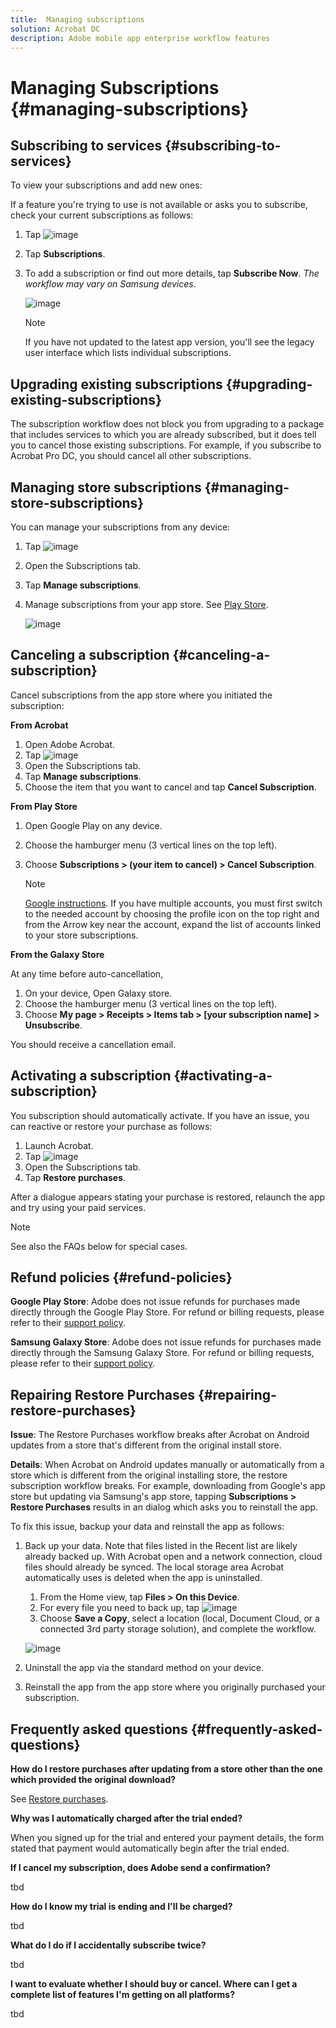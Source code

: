 ```yaml
---
title:  Managing subscriptions
solution: Acrobat DC
description: Adobe mobile app enterprise workflow features
---
```


# Managing Subscriptions {#managing-subscriptions}


## Subscribing to services {#subscribing-to-services}

To view your subscriptions and add new ones:

If a feature you're trying to use is not available or asks you to subscribe, check your current subscriptions as follows: 

1. Tap ![image](./images/profileicon.png)
1. Tap **Subscriptions**.
1. To add a subscription or find out more details, tap **Subscribe Now**. *The workflow may vary on Samsung devices*.

   ![image](./images/subscriptionsnew.png)

   >[!NOTE]
   >
   > If you have not updated to the latest app version, you'll see the legacy user interface which lists individual subscriptions. 


## Upgrading existing subscriptions {#upgrading-existing-subscriptions}

The subscription workflow does not block you from upgrading to a package that includes services to which you are already subscribed, but it does tell you to cancel those existing subscriptions. For example, if you subscribe to Acrobat Pro DC, you should cancel all other subscriptions.

## Managing store subscriptions {#managing-store-subscriptions}

You can manage your subscriptions from any device: 

1. Tap ![image](./images/profileicon.png)
1. Open the Subscriptions tab.
1. Tap **Manage subscriptions**.
1. Manage subscriptions from your app store. See [Play Store](https://support.google.com/googleplay/answer/7018481).

   ![image](./images/managesubs.png)

## Canceling a subscription {#canceling-a-subscription}

Cancel subscriptions from the app store where you initiated the subscription: 

**From Acrobat** 

1. Open Adobe Acrobat. 
1. Tap ![image](./images/profileicon.png)
1. Open the Subscriptions tab.
1. Tap **Manage subscriptions**.
1. Choose the item that you want to cancel and tap **Cancel Subscription**.

**From Play Store**

1. Open Google Play on any device.
1. Choose the hamburger menu (3 vertical lines on the top left).
1. Choose **Subscriptions > (your item to cancel) > Cancel Subscription**. 

   >[!NOTE]
   >
   > [Google instructions](https://support.google.com/googleplay/answer/7018481?co=GENIE.Platform%3DAndroid&hl=en). If you have multiple accounts, you must first switch to  the needed account by choosing the  profile icon on the top right and from the Arrow key near the account, expand the list of accounts linked to your store subscriptions. 

**From the Galaxy Store** 

At any time before auto-cancellation, 

1. On your device, Open Galaxy store. 
1. Choose the hamburger menu (3 vertical lines on the top left).
1. Choose **My page > Receipts > Items tab > [your subscription name] > Unsubscribe**. 

You should receive a cancellation email.

## Activating a subscription {#activating-a-subscription}

You subscription should automatically activate. If you have an issue, you can reactive or restore your purchase as follows: 

1. Launch Acrobat. 
1. Tap ![image](./images/profileicon.png)
1. Open the Subscriptions tab.
1. Tap **Restore purchases**.

After a dialogue appears stating your purchase is restored, relaunch the app and try using  your paid services.

   >[!NOTE]
   >
   > See also the FAQs below for special cases. 


## Refund policies {#refund-policies}

**Google Play Store**: Adobe does not issue refunds for purchases made directly through the Google Play Store. For refund or billing requests, please refer to their [support policy](https://support.google.com/googleplay/answer/2479637?hl=en).

**Samsung Galaxy Store**: Adobe does not issue refunds for purchases made directly through the Samsung Galaxy Store. For refund or billing requests, please refer to their [support policy](https://www.samsung.com/us/support/answer/ANS00076970/).

## Repairing Restore Purchases {#repairing-restore-purchases}

**Issue**: The Restore Purchases workflow breaks after Acrobat on Android updates from a store that's different from the original install store. 
 
**Details**:  When Acrobat on Android updates manually or automatically from a store which is different from the original installing store, the restore subscription workflow breaks. For example, downloading from Google's app store but updating via Samsung's app store, tapping **Subscriptions > Restore Purchases** results in an dialog which asks you to reinstall the app. 
 
To fix this issue, backup your data and reinstall the app as follows: 
 
1. Back up your data. Note that files listed in the Recent list are likely already backed up. With Acrobat open and a network connection, cloud files should already be synced. The local storage area Acrobat automatically uses is deleted when the app is uninstalled. 

   1. From the Home view, tap **Files > On this Device**. 
   2. For every file you need to back up, tap ![image](./images/overflowicon.png)
   3. Choose **Save a Copy**, select a location (local, Document Cloud, or a connected 3rd party storage solution), and  complete the workflow.
 
   ![image](./images/saveacopy.png)
 
2. Uninstall the app via the standard method on your device. 
3. Reinstall the app from the app store where you originally purchased your subscription.  

## Frequently asked questions {#frequently-asked-questions}

**How do I restore purchases after updating from a store other than the one which provided the original download?** 

See [Restore purchases](managesubscriptions.md#repairing-restore-purchases).

**Why was I automatically charged after the trial ended?**

When you signed up for the trial and entered your payment details, the form stated that payment would automatically begin after the trial ended.

**If I cancel my subscription, does Adobe send a confirmation?**

tbd

**How do I know my trial is ending and I'll be charged?**

tbd

**What do I do if I accidentally subscribe twice?**

tbd

**I want to evaluate whether I should buy or cancel. Where can I get a complete list of features I'm getting on all platforms?**

tbd
